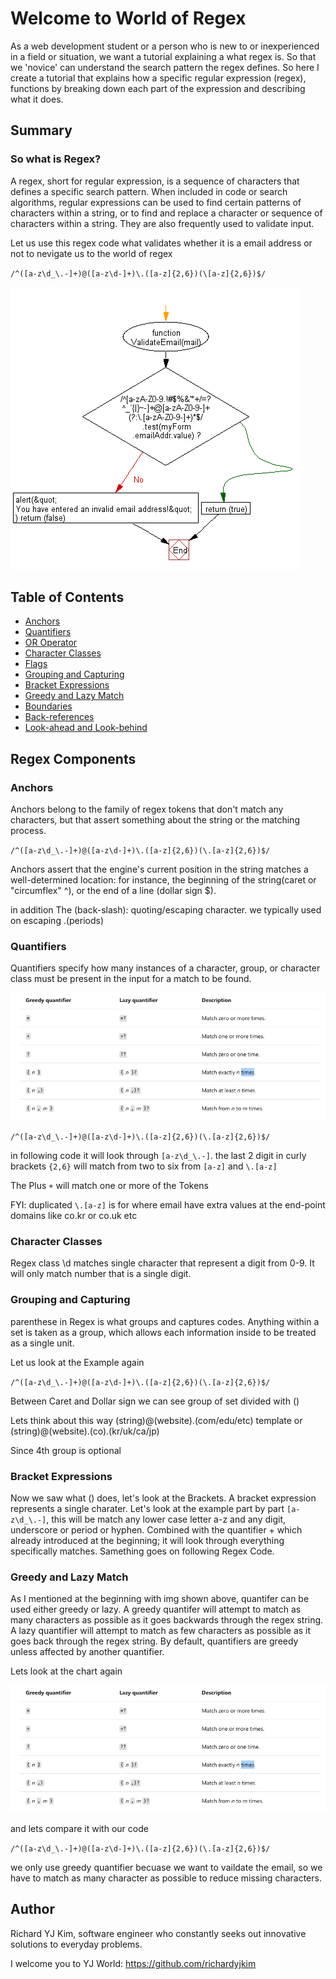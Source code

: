 # Welcome to World of Regex

As a web development student or a person who is new to or inexperienced in a field or situation, we want a tutorial explaining a what regex is.
So that we 'novice' can understand the search pattern the regex defines.
So here I create a tutorial that explains how a specific regular expression (regex), functions by breaking down each part of the expression and describing what it does.

## Summary

### So what is Regex? 

A regex, short for regular expression, is a sequence of characters that defines a specific search pattern. When included in code or search algorithms, regular expressions can be used to find certain patterns of characters within a string, or to find and replace a character or sequence of characters within a string. They are also frequently used to validate input.

Let us use this regex code what validates whether it is a email address or not to nevigate us to the world of regex

`/^([a-z\d_\.-]+)@([a-z\d-]+)\.([a-z]{2,6})(\[a-z]{2,6})$/`



![alt text](./Assets/screenshot/ss2.png)

## Table of Contents

- [Anchors](#anchors)
- [Quantifiers](#quantifiers)
- [OR Operator](#or-operator)
- [Character Classes](#character-classes)
- [Flags](#flags)
- [Grouping and Capturing](#grouping-and-capturing)
- [Bracket Expressions](#bracket-expressions)
- [Greedy and Lazy Match](#greedy-and-lazy-match)
- [Boundaries](#boundaries)
- [Back-references](#back-references)
- [Look-ahead and Look-behind](#look-ahead-and-look-behind)

## Regex Components

### Anchors
Anchors belong to the family of regex tokens that don't match any characters, but that assert something about the string or the matching process. 

`/^([a-z\d_\.-]+)@([a-z\d-]+)\.([a-z]{2,6})(\.[a-z]{2,6})$/`

Anchors assert that the engine's current position in the string matches a well-determined location: for instance, the beginning of the string(caret or "circumflex" ^), or the end of a line (dollar sign $).

in addition The \(back-slash): quoting/escaping character. we typically used on escaping .(periods)

### Quantifiers
Quantifiers specify how many instances of a character, group, or character class must be present in the input for a match to be found.

![alt text](./Assets/screenshot/ss1.png)

`/^([a-z\d_\.-]+)@([a-z\d-]+)\.([a-z]{2,6})(\.[a-z]{2,6})$/`

in following code it will look through `[a-z\d_\.-]`. the last 2 digit in curly brackets `{2,6}` will match from two to six from `[a-z]` and `\.[a-z]`

The Plus `+` will match one or more of the Tokens

FYI: duplicated `\.[a-z]` is for where email have extra values at the end-point domains like co.kr or co.uk etc

### Character Classes

Regex class \d matches single character that represent a digit from 0-9. It will only match number that is a single digit.

### Grouping and Capturing

parenthese in Regex is what groups and captures codes.
Anything within a set is taken as a group, which allows each information inside to be treated as a single unit.

Let us look at the Example again

`/^([a-z\d_\.-]+)@([a-z\d-]+)\.([a-z]{2,6})(\.[a-z]{2,6})$/`

Between Caret and Dollar sign we can see group of set divided with ()

Lets think about this way (string)@(website).(com/edu/etc) template or (string)@(website).(co).(kr/uk/ca/jp)

Since 4th group is optional

### Bracket Expressions

Now we saw what () does, let's look at the Brackets.
A bracket expression represents a single charater. 
Let's look at the example part by part `[a-z\d_\.-]`, this will be match any lower case letter a-z and any digit, underscore or period or hyphen. Combined with the quantifier + which already introduced at the beginning; it will look through everything specifically matches.
Samething goes on following Regex Code.

### Greedy and Lazy Match

As I mentioned at the beginning with img shown above, quantifer can be used either greedy or lazy. A greedy quantifer will attempt to match as many characters as possible as it goes backwards through the regex string. A lazy quantifier will attempt to match as few characters as possible as it goes back through the regex string. By default, quantifiers are greedy unless affected by another quantifier.

Lets look at the chart again 

![alt text](./Assets/screenshot/ss1.png)

and lets compare it with our code

`/^([a-z\d_\.-]+)@([a-z\d-]+)\.([a-z]{2,6})(\.[a-z]{2,6})$/`

we only use greedy quantifier becuase we want to vaildate the email, so we have to match as many character as possible to reduce missing characters.



## Author

Richard YJ Kim, software engineer who constantly seeks out innovative solutions to everyday problems.

I welcome you to YJ World: https://github.com/richardyjkim